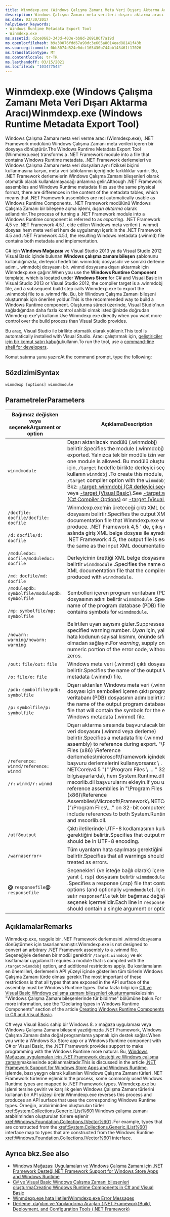 ```yaml
---
title: Winmdexp.exe (Windows Çalışma Zamanı Meta Veri Dışarı Aktarma Aracı)
description: Windows Çalışma Zamanı meta verileri dışarı aktarma aracı Winmdexp.exe anlayın. Bu araç, bir .NET modülünü Windows Çalışma Zamanı meta veri içeren bir dosyaya dönüştürür.
ms.date: 03/30/2017
helpviewer_keywords:
- Windows Runtime Metadata Export Tool
- Winmdexp.exe
ms.assetid: d2ce0683-343d-403e-bb8d-209186f7a19d
ms.openlocfilehash: b9a30076fdd67a90dc3e605a8014ead88141f43b
ms.sourcegitcommit: 0bb8074d524e0dcf165430b744bb143461f17026
ms.translationtype: MT
ms.contentlocale: tr-TR
ms.lasthandoff: 03/15/2021
ms.locfileid: "103477543"
---
```

# <a name="winmdexpexe-windows-runtime-metadata-export-tool"></a><span data-ttu-id="f474f-104">Winmdexp.exe (Windows Çalışma Zamanı Meta Veri Dışarı Aktarma Aracı)</span><span class="sxs-lookup"><span data-stu-id="f474f-104">Winmdexp.exe (Windows Runtime Metadata Export Tool)</span></span>

<span data-ttu-id="f474f-105">Windows Çalışma Zamanı meta veri verme aracı (Winmdexp.exe), .NET Framework modülünü Windows Çalışma Zamanı meta verileri içeren bir dosyaya dönüştürür.</span><span class="sxs-lookup"><span data-stu-id="f474f-105">The Windows Runtime Metadata Export Tool (Winmdexp.exe) transforms a .NET Framework module into a file that contains Windows Runtime metadata.</span></span> <span data-ttu-id="f474f-106">.NET Framework derlemeleri ve Windows Çalışma Zamanı meta veri dosyaları aynı fiziksel biçimi kullanmasına karşın, meta veri tablolarının içeriğinde farklılıklar vardır. Bu, .NET Framework derlemelerin Windows Çalışma Zamanı bileşenleri olarak otomatik olarak kullanılamayacağı anlamına gelir.</span><span class="sxs-lookup"><span data-stu-id="f474f-106">Although .NET Framework assemblies and Windows Runtime metadata files use the same physical format, there are differences in the content of the metadata tables, which means that .NET Framework assemblies are not automatically usable as Windows Runtime Components.</span></span> <span data-ttu-id="f474f-107">.NET Framework modülünü Windows Çalışma Zamanı bir bileşene açma işlemi, *dışarı aktarma* olarak adlandırılır.</span><span class="sxs-lookup"><span data-stu-id="f474f-107">The process of turning a .NET Framework module into a Windows Runtime component is referred to as *exporting*.</span></span> <span data-ttu-id="f474f-108">.NET Framework 4,5 ve .NET Framework 4.5.1, elde edilen Windows meta verileri (. winmd) dosyası hem meta verileri hem de uygulamayı içerir.</span><span class="sxs-lookup"><span data-stu-id="f474f-108">In the .NET Framework 4.5 and .NET Framework 4.5.1, the resulting Windows metadata (.winmd) file contains both metadata and implementation.</span></span>  
  
 <span data-ttu-id="f474f-109">C# için **Windows Mağazası** ve Visual Studio 2013 ya da Visual Studio 2012 Visual Basic içinde bulunan **Windows çalışma zamanı bileşen** şablonunu kullandığınızda, derleyici hedefi bir. winmdobj dosyasıdır ve sonraki derleme adımı,. winmdobj dosyasını bir. winmd dosyasına dışarı aktarmak için Winmdexp.exe çağırır.</span><span class="sxs-lookup"><span data-stu-id="f474f-109">When you use the **Windows Runtime Component** template, which is located under **Windows Store** for C# and Visual Basic in Visual Studio 2013 or Visual Studio 2012, the compiler target is a .winmdobj file, and a subsequent build step calls Winmdexp.exe to export the .winmdobj file to a .winmd file.</span></span> <span data-ttu-id="f474f-110">Bu, bir Windows Çalışma Zamanı bileşeni oluşturmak için önerilen yoldur.</span><span class="sxs-lookup"><span data-stu-id="f474f-110">This is the recommended way to build a Windows Runtime component.</span></span> <span data-ttu-id="f474f-111">Oluşturma süreci üzerinde, Visual Studio'nun sağladığından daha fazla kontrol sahibi olmak istediğinizde doğrudan Winmdexp.exe'yi kullanın.</span><span class="sxs-lookup"><span data-stu-id="f474f-111">Use Winmdexp.exe directly when you want more control over the build process than Visual Studio provides.</span></span>  
  
 <span data-ttu-id="f474f-112">Bu araç, Visual Studio ile birlikte otomatik olarak yüklenir.</span><span class="sxs-lookup"><span data-stu-id="f474f-112">This tool is automatically installed with Visual Studio.</span></span> <span data-ttu-id="f474f-113">Aracı çalıştırmak için, [geliştiriciler için bir komut satırı kabuğu](/visualstudio/ide/reference/command-prompt-powershell)kullanın.</span><span class="sxs-lookup"><span data-stu-id="f474f-113">To run the tool, use a [command-line shell for developers](/visualstudio/ide/reference/command-prompt-powershell).</span></span>
  
 <span data-ttu-id="f474f-114">Komut satırına şunu yazın:</span><span class="sxs-lookup"><span data-stu-id="f474f-114">At the command prompt, type the following:</span></span>  
  
## <a name="syntax"></a><span data-ttu-id="f474f-115">Sözdizimi</span><span class="sxs-lookup"><span data-stu-id="f474f-115">Syntax</span></span>  
  
```console  
winmdexp [options] winmdmodule  
```  
  
## <a name="parameters"></a><span data-ttu-id="f474f-116">Parametreler</span><span class="sxs-lookup"><span data-stu-id="f474f-116">Parameters</span></span>  
  
|<span data-ttu-id="f474f-117">Bağımsız değişken veya seçenek</span><span class="sxs-lookup"><span data-stu-id="f474f-117">Argument or option</span></span>|<span data-ttu-id="f474f-118">Açıklama</span><span class="sxs-lookup"><span data-stu-id="f474f-118">Description</span></span>|  
|------------------------|-----------------|  
|`winmdmodule`|<span data-ttu-id="f474f-119">Dışarı aktarılacak modülü (.winmdobj) belirtir.</span><span class="sxs-lookup"><span data-stu-id="f474f-119">Specifies the module (.winmdobj) to be exported.</span></span> <span data-ttu-id="f474f-120">Yalnızca tek bir modüle izin verilir.</span><span class="sxs-lookup"><span data-stu-id="f474f-120">Only one module is allowed.</span></span> <span data-ttu-id="f474f-121">Bu modülü oluşturmak için, `/target` hedefle birlikte derleyici seçeneğini kullanın `winmdobj` .</span><span class="sxs-lookup"><span data-stu-id="f474f-121">To create this module, use the `/target` compiler option with the `winmdobj` target.</span></span> <span data-ttu-id="f474f-122">Bkz: [-target: winmdobj (C# derleyici seçenekleri)](../../csharp/language-reference/compiler-options/output.md#targettype) veya [-target (Visual Basic)](../../visual-basic/reference/command-line-compiler/target.md).</span><span class="sxs-lookup"><span data-stu-id="f474f-122">See [-target:winmdobj (C# Compiler Options)](../../csharp/language-reference/compiler-options/output.md#targettype) or [-target (Visual Basic)](../../visual-basic/reference/command-line-compiler/target.md).</span></span>|  
|<span data-ttu-id="f474f-123">`/docfile:` `docfile`</span><span class="sxs-lookup"><span data-stu-id="f474f-123">`/docfile:` `docfile`</span></span><br /><br /> <span data-ttu-id="f474f-124">`/d:` `docfile`</span><span class="sxs-lookup"><span data-stu-id="f474f-124">`/d:` `docfile`</span></span>|<span data-ttu-id="f474f-125">Winmdexp.exe'nin üreteceği çıktı XML belgesi dosyasını belirtir.</span><span class="sxs-lookup"><span data-stu-id="f474f-125">Specifies the output XML documentation file that Winmdexp.exe will produce.</span></span> <span data-ttu-id="f474f-126">.NET Framework 4,5 ' de, çıkış dosyası aslında giriş XML belge dosyası ile aynıdır.</span><span class="sxs-lookup"><span data-stu-id="f474f-126">In the .NET Framework 4.5, the output file is essentially the same as the input XML documentation file.</span></span>|  
|<span data-ttu-id="f474f-127">`/moduledoc:` `docfile`</span><span class="sxs-lookup"><span data-stu-id="f474f-127">`/moduledoc:` `docfile`</span></span><br /><br /> <span data-ttu-id="f474f-128">`/md:` `docfile`</span><span class="sxs-lookup"><span data-stu-id="f474f-128">`/md:` `docfile`</span></span>|<span data-ttu-id="f474f-129">Derleyicinin ürettiği XML belge dosyasının adını belirtir `winmdmodule` .</span><span class="sxs-lookup"><span data-stu-id="f474f-129">Specifies the name of the XML documentation file that the compiler produced with `winmdmodule`.</span></span>|  
|<span data-ttu-id="f474f-130">`/modulepdb:` `symbolfile`</span><span class="sxs-lookup"><span data-stu-id="f474f-130">`/modulepdb:` `symbolfile`</span></span><br /><br /> <span data-ttu-id="f474f-131">`/mp:` `symbolfile`</span><span class="sxs-lookup"><span data-stu-id="f474f-131">`/mp:` `symbolfile`</span></span>|<span data-ttu-id="f474f-132">Sembolleri içeren program veritabanı (PDB) dosyasının adını belirtir `winmdmodule` .</span><span class="sxs-lookup"><span data-stu-id="f474f-132">Specifies the name of the program database (PDB) file that contains symbols for `winmdmodule`.</span></span>|  
|<span data-ttu-id="f474f-133">`/nowarn:` `warning`</span><span class="sxs-lookup"><span data-stu-id="f474f-133">`/nowarn:` `warning`</span></span>|<span data-ttu-id="f474f-134">Belirtilen uyarı sayısını gizler.</span><span class="sxs-lookup"><span data-stu-id="f474f-134">Suppresses the specified warning number.</span></span> <span data-ttu-id="f474f-135">*Uyarı* için, yalnızca hata kodunun sayısal kısmını, önünde sıfır olmadan sağlayın.</span><span class="sxs-lookup"><span data-stu-id="f474f-135">For *warning*, supply only the numeric portion of the error code, without leading zeros.</span></span>|  
|<span data-ttu-id="f474f-136">`/out:` `file`</span><span class="sxs-lookup"><span data-stu-id="f474f-136">`/out:` `file`</span></span><br /><br /> <span data-ttu-id="f474f-137">`/o:` `file`</span><span class="sxs-lookup"><span data-stu-id="f474f-137">`/o:` `file`</span></span>|<span data-ttu-id="f474f-138">Windows meta veri (.winmd) çıktı dosyasının adını belirtir.</span><span class="sxs-lookup"><span data-stu-id="f474f-138">Specifies the name of the output Windows metadata (.winmd) file.</span></span>|  
|<span data-ttu-id="f474f-139">`/pdb:` `symbolfile`</span><span class="sxs-lookup"><span data-stu-id="f474f-139">`/pdb:` `symbolfile`</span></span><br /><br /> <span data-ttu-id="f474f-140">`/p:` `symbolfile`</span><span class="sxs-lookup"><span data-stu-id="f474f-140">`/p:` `symbolfile`</span></span>|<span data-ttu-id="f474f-141">Dışarı aktarılan Windows meta veri (.winmd) dosyası için sembolleri içeren çıktı program veritabanı (PDB) dosyasının adını belirtir.</span><span class="sxs-lookup"><span data-stu-id="f474f-141">Specifies the name of the output program database (PDB) file that will contain the symbols for the exported Windows metadata (.winmd) file.</span></span>|  
|<span data-ttu-id="f474f-142">`/reference:` `winmd`</span><span class="sxs-lookup"><span data-stu-id="f474f-142">`/reference:` `winmd`</span></span><br /><br /> <span data-ttu-id="f474f-143">`/r:` `winmd`</span><span class="sxs-lookup"><span data-stu-id="f474f-143">`/r:` `winmd`</span></span>|<span data-ttu-id="f474f-144">Dışarı aktarma sırasında başvurulacak bir meta veri dosyasını (.winmd veya derleme) belirtir.</span><span class="sxs-lookup"><span data-stu-id="f474f-144">Specifies a metadata file (.winmd or assembly) to reference during export.</span></span> <span data-ttu-id="f474f-145">"\Program Files (x86) \Reference derlemelies\microsoft\framework içindeki başvuru derlemelerini kullanıyorsanız \\ . NETCore\v4.5 "(" \Program Files \\ ... " 32 bit bilgisayarlarda), hem System.Runtime.dll hem de mscorlib.dll başvurularını ekleyin.</span><span class="sxs-lookup"><span data-stu-id="f474f-145">If you use the reference assemblies in "\Program Files (x86)\Reference Assemblies\Microsoft\Framework\\.NETCore\v4.5" ("\Program Files\\..." on 32-bit computers), include references to both System.Runtime.dll and mscorlib.dll.</span></span>|  
|`/utf8output`|<span data-ttu-id="f474f-146">Çıktı iletilerinde UTF-8 kodlamasının kullanılması gerektiğini belirtir.</span><span class="sxs-lookup"><span data-stu-id="f474f-146">Specifies that output messages should be in UTF-8 encoding.</span></span>|  
|`/warnaserror+`|<span data-ttu-id="f474f-147">Tüm uyarıların hata sayılması gerektiğini belirtir.</span><span class="sxs-lookup"><span data-stu-id="f474f-147">Specifies that all warnings should be treated as errors.</span></span>|  
|<span data-ttu-id="f474f-148">**@** `responsefile`</span><span class="sxs-lookup"><span data-stu-id="f474f-148">**@** `responsefile`</span></span>|<span data-ttu-id="f474f-149">Seçenekleri (ve isteğe bağlı olarak) içeren bir yanıt (. rsp) dosyasını belirtir `winmdmodule` .</span><span class="sxs-lookup"><span data-stu-id="f474f-149">Specifies a response (.rsp) file that contains options (and optionally `winmdmodule`).</span></span> <span data-ttu-id="f474f-150">İçindeki her satır `responsefile` tek bir bağımsız değişken veya seçenek içermelidir.</span><span class="sxs-lookup"><span data-stu-id="f474f-150">Each line in `responsefile` should contain a single argument or option.</span></span>|  
  
## <a name="remarks"></a><span data-ttu-id="f474f-151">Açıklamalar</span><span class="sxs-lookup"><span data-stu-id="f474f-151">Remarks</span></span>  

 <span data-ttu-id="f474f-152">Winmdexp.exe, rasgele bir .NET Framework derlemesini .winmd dosyasına dönüştürmek için tasarlanmamıştır.</span><span class="sxs-lookup"><span data-stu-id="f474f-152">Winmdexp.exe is not designed to convert an arbitrary .NET Framework assembly to a .winmd file.</span></span> <span data-ttu-id="f474f-153">Seçeneğiyle derlenen bir modül gerektirir `/target:winmdobj` ve ek kısıtlamalar uygulanır.</span><span class="sxs-lookup"><span data-stu-id="f474f-153">It requires a module that is compiled with the `/target:winmdobj` option, and additional restrictions apply.</span></span> <span data-ttu-id="f474f-154">Bu kısıtlamaların en önemlileri, derlemenin API yüzeyi içinde gösterilen tüm türlerin Windows Çalışma Zamanı türde olması gerekir.</span><span class="sxs-lookup"><span data-stu-id="f474f-154">The most important of these restrictions is that all types that are exposed in the API surface of the assembly must be Windows Runtime types.</span></span> <span data-ttu-id="f474f-155">Daha fazla bilgi için [C# ve Visual Basic Windows çalışma zamanı bileşenleri oluşturma](/previous-versions/br230301(v=vs.110))makalesinin "Windows Çalışma Zamanı bileşenlerinde tür bildirme" bölümüne bakın.</span><span class="sxs-lookup"><span data-stu-id="f474f-155">For more information, see the "Declaring types in Windows Runtime Components" section of the article [Creating Windows Runtime Components in C# and Visual Basic](/previous-versions/br230301(v=vs.110)).</span></span>
  
 <span data-ttu-id="f474f-156">C# veya Visual Basic sahip bir Windows 8. x mağaza uygulaması veya Windows Çalışma Zamanı bileşeni yazdığınızda .NET Framework, Windows Çalışma Zamanı daha doğal programlama yapmak için destek sağlar.</span><span class="sxs-lookup"><span data-stu-id="f474f-156">When you write a Windows 8.x Store app or a Windows Runtime component with C# or Visual Basic, the .NET Framework provides support to make programming with the Windows Runtime more natural.</span></span> <span data-ttu-id="f474f-157">Bu, [Windows Mağazası uygulamaları için .NET Framework desteği ve Windows çalışma zamanı](../cross-platform/support-for-windows-store-apps-and-windows-runtime.md)makalesinde açıklanmaktadır.</span><span class="sxs-lookup"><span data-stu-id="f474f-157">This is discussed in the article [.NET Framework Support for Windows Store Apps and Windows Runtime](../cross-platform/support-for-windows-store-apps-and-windows-runtime.md).</span></span> <span data-ttu-id="f474f-158">İşlemde, bazı yaygın olarak kullanılan Windows Çalışma Zamanı türleri .NET Framework türlerine eşlenir.</span><span class="sxs-lookup"><span data-stu-id="f474f-158">In the process, some commonly used Windows Runtime types are mapped to .NET Framework types.</span></span> <span data-ttu-id="f474f-159">Winmdexp.exe bu işlemi tersine çevirir ve karşılık gelen Windows Çalışma Zamanı türlerini kullanan bir API yüzeyi üretir.</span><span class="sxs-lookup"><span data-stu-id="f474f-159">Winmdexp.exe reverses this process and produces an API surface that uses the corresponding Windows Runtime types.</span></span> <span data-ttu-id="f474f-160">Örneğin, arabiriminden oluşturulan türler <xref:System.Collections.Generic.IList%601> Windows çalışma zamanı arabiriminden oluşturulan türlere eşlenir <xref:Windows.Foundation.Collections.IVector%601> .</span><span class="sxs-lookup"><span data-stu-id="f474f-160">For example, types that are constructed from the <xref:System.Collections.Generic.IList%601> interface map to types that are constructed from the Windows Runtime <xref:Windows.Foundation.Collections.IVector%601> interface.</span></span>  
  
## <a name="see-also"></a><span data-ttu-id="f474f-161">Ayrıca bkz.</span><span class="sxs-lookup"><span data-stu-id="f474f-161">See also</span></span>

- [<span data-ttu-id="f474f-162">Windows Mağazası Uygulamaları ve Windows Çalışma Zamanı için .NET Framework Desteği</span><span class="sxs-lookup"><span data-stu-id="f474f-162">.NET Framework Support for Windows Store Apps and Windows Runtime</span></span>](../cross-platform/support-for-windows-store-apps-and-windows-runtime.md)
- <span data-ttu-id="f474f-163">[C# ve Visual Basic Windows Çalışma Zamanı bileşenleri oluşturma](/previous-versions/br230301(v=vs.110))</span><span class="sxs-lookup"><span data-stu-id="f474f-163">[Creating Windows Runtime Components in C# and Visual Basic](/previous-versions/br230301(v=vs.110))</span></span>
- [<span data-ttu-id="f474f-164">Winmdexp.exe hata Iletileri</span><span class="sxs-lookup"><span data-stu-id="f474f-164">Winmdexp.exe Error Messages</span></span>](winmdexp-exe-error-messages.md)
- <span data-ttu-id="f474f-165">[Derleme, dağıtım ve Yapılandırma Araçları (.NET Framework)](/previous-versions/dotnet/netframework-4.0/dd233108(v=vs.100))</span><span class="sxs-lookup"><span data-stu-id="f474f-165">[Build, Deployment, and Configuration Tools (.NET Framework)](/previous-versions/dotnet/netframework-4.0/dd233108(v=vs.100))</span></span>
